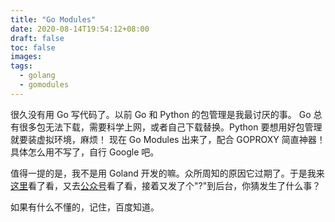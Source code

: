 ```yaml
---
title: "Go Modules"
date: 2020-08-14T19:54:12+08:00
draft: false
toc: false
images:
tags: 
  - golang
  - gomodules
---
```

很久没有用 Go 写代码了。以前 Go 和 Python 的包管理是我最讨厌的事。 Go 总有很多包无法下载，需要科学上网，或者自己下载替换。Python 要想用好包管理就要装虚拟环境，麻烦！
现在 Go Modules 出来了，配合 GOPROXY 简直神器！
具体怎么用不写了，自行 Google 吧。

值得一提的是，我不是用 Goland 开发的嘛。众所周知的原因它过期了。于是我来[这里](https://zhile.io)看了看，又去[公众号](https://zhile.io/2018/08/25/jetbrains-license-server-crack.html)看了看，接着又发了个"?"到后台，你猜发生了什么事？

如果有什么不懂的，记住，百度知道。


